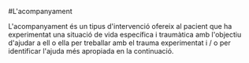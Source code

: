 #L'acompanyament

L'acompanyament és un tipus d'intervenció ofereix al pacient que ha experimentat una situació de vida específica i traumàtica amb l'objectiu d'ajudar a ell o ella  per treballar amb el trauma experimentat i / o per identificar l'ajuda més apropiada en la continuació.